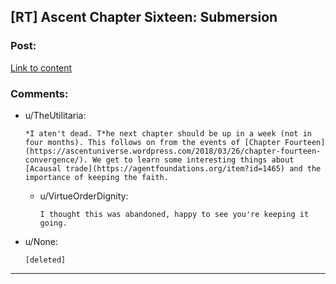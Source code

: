 ## [RT] Ascent Chapter Sixteen: Submersion

### Post:

[Link to content](https://ascentuniverse.wordpress.com/2018/08/25/chapter-xvi-submersion/)

### Comments:

- u/TheUtilitaria:
  ```
  *I aten't dead. T*he next chapter should be up in a week (not in four months). This follows on from the events of [Chapter Fourteen](https://ascentuniverse.wordpress.com/2018/03/26/chapter-fourteen-convergence/). We get to learn some interesting things about [Acausal trade](https://agentfoundations.org/item?id=1465) and the importance of keeping the faith.
  ```

  - u/VirtueOrderDignity:
    ```
    I thought this was abandoned, happy to see you're keeping it going.
    ```

- u/None:
  ```
  [deleted]
  ```

---

